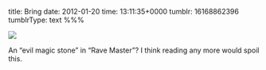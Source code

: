 title: Bring
date: 2012-01-20
time: 13:11:35+0000
tumblr: 16168862396
tumblrType: text
%%%

[![](tumblr_ly3lvkmLjR1qb1802.png)](http://en.wikipedia.org/wiki/Bring)

An “evil magic stone” in “Rave Master”? I think reading any more would spoil this. 
